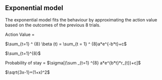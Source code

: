 ## Exponential model

The exponential model fits the behaviour by approximating the action value based on the outcomes of the previous 8 trials.  


Action Value = 


$\sum_{t=1} ^ {8} \beta (t) = \sum_{t = 1} ^ {8}a*e^{-b*t}+c$


$\sum_{t=1}^{8}$



Probability of stay = $\sigma[(\sum _{t=1} ^{8} a*e^{b*t}*r_{t})+c]$

$\sqrt{3x-1}+(1+x)^2$
